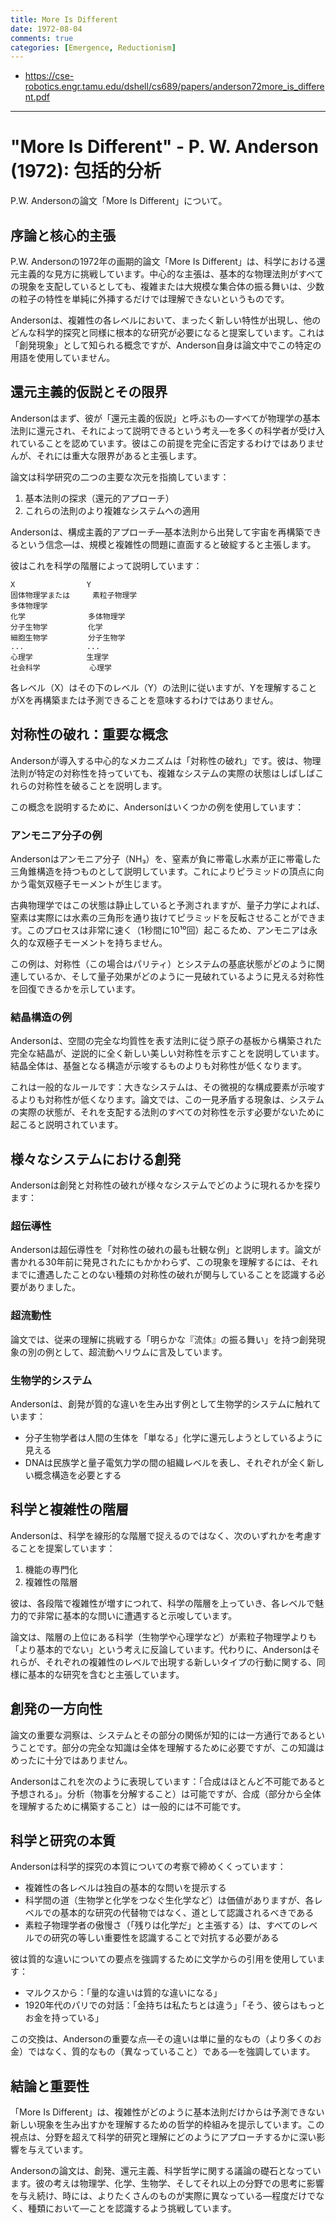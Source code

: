 ```yaml
---
title: More Is Different
date: 1972-08-04
comments: true
categories: [Emergence, Reductionism]
---
```


- <https://cse-robotics.engr.tamu.edu/dshell/cs689/papers/anderson72more_is_different.pdf>

---
# "More Is Different" - P. W. Anderson (1972): 包括的分析

P.W. Andersonの論文「More Is Different」について。

## 序論と核心的主張

P.W. Andersonの1972年の画期的論文「More Is Different」は、科学における還元主義的な見方に挑戦しています。中心的な主張は、基本的な物理法則がすべての現象を支配しているとしても、複雑または大規模な集合体の振る舞いは、少数の粒子の特性を単純に外挿するだけでは理解できないというものです。

Andersonは、複雑性の各レベルにおいて、まったく新しい特性が出現し、他のどんな科学的探究と同様に根本的な研究が必要になると提案しています。これは「創発現象」として知られる概念ですが、Anderson自身は論文中でこの特定の用語を使用していません。

## 還元主義的仮説とその限界

Andersonはまず、彼が「還元主義的仮説」と呼ぶもの—すべてが物理学の基本法則に還元され、それによって説明できるという考え—を多くの科学者が受け入れていることを認めています。彼はこの前提を完全に否定するわけではありませんが、それには重大な限界があると主張します。

論文は科学研究の二つの主要な次元を指摘しています：
1. 基本法則の探求（還元的アプローチ）
2. これらの法則のより複雑なシステムへの適用

Andersonは、構成主義的アプローチ—基本法則から出発して宇宙を再構築できるという信念—は、規模と複雑性の問題に直面すると破綻すると主張します。

彼はこれを科学の階層によって説明しています：

```
X                Y
固体物理学または     素粒子物理学
多体物理学
化学              多体物理学
分子生物学         化学
細胞生物学         分子生物学
...              ...
心理学            生理学
社会科学           心理学
```

各レベル（X）はその下のレベル（Y）の法則に従いますが、Yを理解することがXを再構築または予測できることを意味するわけではありません。

## 対称性の破れ：重要な概念

Andersonが導入する中心的なメカニズムは「対称性の破れ」です。彼は、物理法則が特定の対称性を持っていても、複雑なシステムの実際の状態はしばしばこれらの対称性を破ることを説明します。

この概念を説明するために、Andersonはいくつかの例を使用しています：

### アンモニア分子の例

Andersonはアンモニア分子（NH₃）を、窒素が負に帯電し水素が正に帯電した三角錐構造を持つものとして説明しています。これによりピラミッドの頂点に向かう電気双極子モーメントが生じます。

古典物理学ではこの状態は静止していると予測されますが、量子力学によれば、窒素は実際には水素の三角形を通り抜けてピラミッドを反転させることができます。このプロセスは非常に速く（1秒間に10¹⁰回）起こるため、アンモニアは永久的な双極子モーメントを持ちません。

この例は、対称性（この場合はパリティ）とシステムの基底状態がどのように関連しているか、そして量子効果がどのように一見破れているように見える対称性を回復できるかを示しています。

### 結晶構造の例

Andersonは、空間の完全な均質性を表す法則に従う原子の基板から構築された完全な結晶が、逆説的に全く新しい美しい対称性を示すことを説明しています。結晶全体は、基盤となる構造が示唆するものよりも対称性が低くなります。

これは一般的なルールです：大きなシステムは、その微視的な構成要素が示唆するよりも対称性が低くなります。論文では、この一見矛盾する現象は、システムの実際の状態が、それを支配する法則のすべての対称性を示す必要がないために起こると説明されています。

## 様々なシステムにおける創発

Andersonは創発と対称性の破れが様々なシステムでどのように現れるかを探ります：

### 超伝導性

Andersonは超伝導性を「対称性の破れの最も壮観な例」と説明します。論文が書かれる30年前に発見されたにもかかわらず、この現象を理解するには、それまでに遭遇したことのない種類の対称性の破れが関与していることを認識する必要がありました。

### 超流動性

論文では、従来の理解に挑戦する「明らかな『流体』の振る舞い」を持つ創発現象の別の例として、超流動ヘリウムに言及しています。

### 生物学的システム

Andersonは、創発が質的な違いを生み出す例として生物学的システムに触れています：
- 分子生物学者は人間の生体を「単なる」化学に還元しようとしているように見える
- DNAは民族学と量子電気力学の間の組織レベルを表し、それぞれが全く新しい概念構造を必要とする

## 科学と複雑性の階層

Andersonは、科学を線形的な階層で捉えるのではなく、次のいずれかを考慮することを提案しています：
1. 機能の専門化
2. 複雑性の階層

彼は、各段階で複雑性が増すにつれて、科学の階層を上っていき、各レベルで魅力的で非常に基本的な問いに遭遇すると示唆しています。

論文は、階層の上位にある科学（生物学や心理学など）が素粒子物理学よりも「より基本的でない」という考えに反論しています。代わりに、Andersonはそれらが、それぞれの複雑性のレベルで出現する新しいタイプの行動に関する、同様に基本的な研究を含むと主張しています。

## 創発の一方向性

論文の重要な洞察は、システムとその部分の関係が知的には一方通行であるということです。部分の完全な知識は全体を理解するために必要ですが、この知識はめったに十分ではありません。

Andersonはこれを次のように表現しています：「合成はほとんど不可能であると予想される」。分析（物事を分解すること）は可能ですが、合成（部分から全体を理解するために構築すること）は一般的には不可能です。

## 科学と研究の本質

Andersonは科学的探究の本質についての考察で締めくくっています：
- 複雑性の各レベルは独自の基本的な問いを提示する
- 科学間の道（生物学と化学をつなぐ生化学など）は価値がありますが、各レベルでの基本的な研究の代替物ではなく、道として認識されるべきである
- 素粒子物理学者の傲慢さ（「残りは化学だ」と主張する）は、すべてのレベルでの研究の等しい重要性を認識することで対抗する必要がある

彼は質的な違いについての要点を強調するために文学からの引用を使用しています：
- マルクスから：「量的な違いは質的な違いになる」
- 1920年代のパリでの対話：「金持ちは私たちとは違う」「そう、彼らはもっとお金を持っている」

この交換は、Andersonの重要な点—その違いは単に量的なもの（より多くのお金）ではなく、質的なもの（異なっていること）である—を強調しています。

## 結論と重要性

「More Is Different」は、複雑性がどのように基本法則だけからは予測できない新しい現象を生み出すかを理解するための哲学的枠組みを提示しています。この視点は、分野を超えて科学的研究と理解にどのようにアプローチするかに深い影響を与えています。

Andersonの論文は、創発、還元主義、科学哲学に関する議論の礎石となっています。彼の考えは物理学、化学、生物学、そしてそれ以上の分野での思考に影響を与え続け、時には、よりたくさんのものが実際に異なっている—程度だけでなく、種類において—ことを認識するよう挑戦しています。
